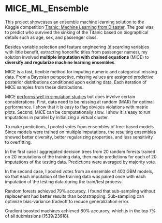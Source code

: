 # MICE_ML_Ensemble

This project showcases an ensemble machine learning solution to the Kaggle competition [Titanic: Machine Learning from Disaster](https://www.kaggle.com/c/titanic). The goal was to predict who survived the sinking of the Titanic based on biographical details such as age, sex, and passenger class.

Besides variable selection and feature engineering (discarding variables with little benefit, extracting honorific titles from passenger names), my solution involved **multiple imputation with chained equations** (MICE) to **diversify and regularize machine learning ensembles**.

MICE is a fast, flexible method for imputing numeric and categorical missing data. From a Bayesian perspective, missing values are assigned predictive posterior distributions conditioned upon existing data. Each iteration of MICE samples from these distributions. 

MICE [performs well in simulation studies](https://pdfs.semanticscholar.org/dc64/aca1a942615fd932bc2b8e24f954b7a4d2c9.pdf) but does involve certain considerations. First, data need to be missing at random (MAR) for optimal performance. I show that it is easy to flag obvious violations with matrix plots. Second, MICE can be computationally slow. I show it is easy to run imputations in parallel by initializing a virtual cluster.

To make predictions, I pooled votes from ensembles of tree-based models. Since models were trained on multiple imputations, the resulting ensembles showed better diversity, better regularizing properties, and less sensitivity to overfitting.

In the first case I aggregated decision trees from 20 random forests trained on 20 imputations of the training data, then made predictions for each of 20 imputations of the testing data. Predictions were averaged by majority vote.

In the second case, I pooled votes from an ensemble of 400 GBM models, so that each imputation of the training data was paired once with each imputation of the testing data during the train/test process.

Random forests achieved 79% accuracy. I found that sub-sampling without replacement had better results than bootstrapping. Sub-sampling can optimize bias-variance tradeoff to reduce generalization error.

Gradient boosted machines achieved 80% accuracy, which is in the top 7% of all submissions (1539/23618).
